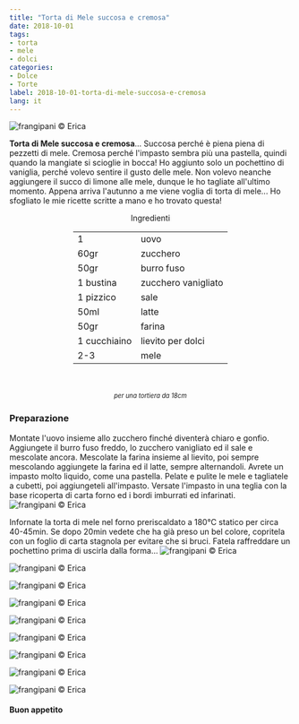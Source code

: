 ```yaml
---
title: "Torta di Mele succosa e cremosa"
date: 2018-10-01
tags:
- torta
- mele
- dolci
categories:
- Dolce
- Torte
label: 2018-10-01-torta-di-mele-succosa-e-cremosa
lang: it 
---
```

![](header.jpg "frangipani © Erica")

**Torta di Mele succosa e cremosa**... Succosa perché è piena piena di pezzetti di mele. Cremosa perché l'impasto sembra più una pastella, quindi quando la mangiate si scioglie in bocca! Ho aggiunto solo un pochettino di vaniglia, perché volevo sentire il gusto delle mele. Non volevo neanche aggiungere il succo di limone alle mele, dunque le ho tagliate all'ultimo momento. Appena arriva l'autunno a me viene voglia di torta di mele... Ho sfogliato le mie ricette scritte a mano e ho trovato questa! 

<div id="wrapper" style="text-align: center">
  <div id="yourdiv" style="display: inline-block;">
    <div class="ingredients" itemscope itemtype="http://schema.org/Recipe">
      <span itemprop="name" style="display:none;">Torta di Mele succosa e cremosa</span>
      <span itemprop="recipeCategory" style="display:none;">Dolce</span>
      <img itemprop="image" style="display:none;" class="ignore-gallery-item" src="header.jpeg"/>
      <span itemprop="author" style="display:none;">Erica Raiano</span>
      <span itemprop="description" style="display:none;">Torta di Mele succosa e cremosa... Succosa perché è piena piena di pezzetti di mele. Cremosa perché l'impasto sembra più una pastella, quindi quando la mangiate si scioglie in bocca!</span>
      <div class="ingredients-title">Ingredienti</div>
      <table>
        <tbody>
          </tr>
          <tr itemprop="recipeIngredient">
            <td>1</td>
            <td>uovo</td>
          </tr>
          <tr itemprop="recipeIngredient">
            <td>60gr</td>
            <td>zucchero</td>
          </tr>
          <tr itemprop="recipeIngredient">
            <td>50gr</td>
            <td>burro fuso</td>
          </tr>
          <tr itemprop="recipeIngredient">
            <td>1 bustina</td>
            <td>zucchero vanigliato</td>
          </tr>
          <tr itemprop="recipeIngredient">
            <td>1 pizzico</td>
            <td>sale</td>
          </tr>
          <tr itemprop="recipeIngredient">
            <td>50ml</td>
            <td>latte</td>
          </tr>
          <tr itemprop="recipeIngredient">
            <td>50gr</td>
            <td>farina</td>
          </tr>
          <tr itemprop="recipeIngredient">
            <td>1 cucchiaino</td>
            <td>lievito per dolci</td>
          </tr>
          <tr itemprop="recipeIngredient">
            <td>2-3</td>
            <td>mele</td>
        </tbody>
      </table>
      <br></br>
      <i class="pull-right" style="font-size: 80%;">per una tortiera da 18cm</i>
    </div>
  </div>
</div>


<h3>
  <font color="grey">
    <i class="fa fa-cogs"></i>
  </font> Preparazione
</h3>

Montate l'uovo insieme allo zucchero finché diventerà chiaro e gonfio. Aggiungete il burro fuso freddo, lo zucchero vanigliato ed il sale e mescolate ancora. Mescolate la farina insieme al lievito, poi sempre mescolando aggiungete la farina ed il latte, sempre alternandoli. Avrete un impasto molto liquido, come una pastella. Pelate e pulite le mele e tagliatele a cubetti, poi aggiungeteli all'impasto. Versate l'impasto in una teglia con la base ricoperta di carta forno ed i bordi imburrati ed infarinati.
![](teglia.jpg "frangipani © Erica")

Infornate la torta di mele nel forno preriscaldato a 180°C statico per circa 40-45min. Se dopo 20min vedete che ha già preso un bel colore, copritela con un foglio di carta stagnola per evitare che si bruci. Fatela raffreddare un pochettino prima di uscirla dalla forma...
![](risultato1.jpg "frangipani © Erica")

![](risultato2.jpg "frangipani © Erica")

![](risultato3.jpg "frangipani © Erica")

![](risultato4.jpg "frangipani © Erica")

![](risultato5.jpg "frangipani © Erica")

![](risultato6.jpg "frangipani © Erica")

![](risultato7.jpg "frangipani © Erica")

![](risultato8.jpg "frangipani © Erica")

![](risultato9.jpg "frangipani © Erica")

<h4>Buon appetito
  <font color="red">
    <i class="fa fa-smile-o"></i>
  </font>
</h4>